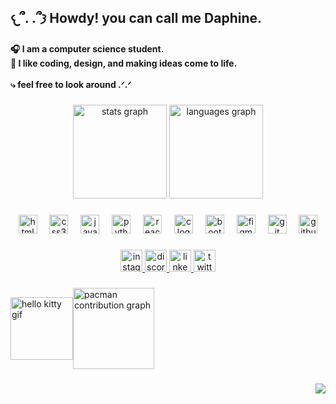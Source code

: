 <h2 align="left">𐔌՞. .՞𐦯 Howdy! you can call me Daphine.</h2>

###

<h4 align="left">🎧 I am a computer science student.<br>🌸 I like coding, design, and making ideas come to life.<br><br>⤷ feel free to look around .ᐟ.ᐟ</h4>

###

<div align="center">
  <img src="https://github-readme-stats.vercel.app/api?username=codedbydaph&hide_title=false&hide_rank=false&show_icons=true&include_all_commits=true&count_private=true&disable_animations=false&theme=dracula&locale=en&hide_border=false" height="150" alt="stats graph"  />
  <img src="https://github-readme-stats.vercel.app/api/top-langs?username=codedbydaph&locale=en&hide_title=false&layout=compact&card_width=320&langs_count=5&theme=dracula&hide_border=false" height="150" alt="languages graph"  />
</div>

###

<div align="center">
  <img src="https://cdn.jsdelivr.net/gh/devicons/devicon/icons/html5/html5-original.svg" height="30" alt="html5 logo"  />
  <img width="12" />
  <img src="https://cdn.jsdelivr.net/gh/devicons/devicon/icons/css3/css3-original.svg" height="30" alt="css3 logo"  />
  <img width="12" />
  <img src="https://cdn.jsdelivr.net/gh/devicons/devicon/icons/javascript/javascript-original.svg" height="30" alt="javascript logo"  />
  <img width="12" />
  <img src="https://cdn.jsdelivr.net/gh/devicons/devicon/icons/python/python-original.svg" height="30" alt="python logo"  />
  <img width="12" />
  <img src="https://cdn.jsdelivr.net/gh/devicons/devicon/icons/react/react-original.svg" height="30" alt="react logo"  />
  <img width="12" />
  <img src="https://cdn.jsdelivr.net/gh/devicons/devicon/icons/c/c-original.svg" height="30" alt="c logo"  />
  <img width="12" />
  <img src="https://cdn.jsdelivr.net/gh/devicons/devicon/icons/bootstrap/bootstrap-original.svg" height="30" alt="bootstrap logo"  />
  <img width="12" />
  <img src="https://cdn.jsdelivr.net/gh/devicons/devicon/icons/figma/figma-original.svg" height="30" alt="figma logo"  />
  <img width="12" />
  <img src="https://cdn.jsdelivr.net/gh/devicons/devicon/icons/git/git-original.svg" height="30" alt="git logo"  />
  <img width="12" />
  <img src="https://cdn.jsdelivr.net/gh/devicons/devicon/icons/github/github-original.svg" height="30" alt="github logo"  />
</div>

###

<div align="center">
  <a href="https://www.instagram.com/wdaphss/" target="_blank">
    <img src="https://img.shields.io/static/v1?message=Instagram&logo=instagram&label=&color=E4405F&logoColor=white&labelColor=&style=for-the-badge" height="35" alt="instagram logo"  />
  </a>
  <a href="https://discordapp.com/users/aaustry" target="_blank">
    <img src="https://img.shields.io/static/v1?message=Discord&logo=discord&label=&color=7289DA&logoColor=white&labelColor=&style=for-the-badge" height="35" alt="discord logo"  />
  </a>
  <a href="https://www.linkedin.com/in/daphine-coelho/" target="_blank">
    <img src="https://img.shields.io/static/v1?message=LinkedIn&logo=linkedin&label=&color=0077B5&logoColor=white&labelColor=&style=for-the-badge" height="35" alt="linkedin logo"  />
  </a>
  <a href="https://x.com/wdaphss" target="_blank">
    <img src="https://img.shields.io/static/v1?message=Twitter&logo=twitter&label=&color=1DA1F2&logoColor=white&labelColor=&style=for-the-badge" height="35" alt="twitter logo"  />
  </a>
</div>

###
<div style="display: flex; align-items: center;">
  <img height="100" src="https://art.ngfiles.com/images/1553000/1553283_powpink_hello-kitty-walk.gif?f1608575112" alt="hello kitty gif" />

  <picture>
    <source media="(prefers-color-scheme: dark)" srcset="https://raw.githubusercontent.com/codedbydaph/codedbydaph/output/pacman-contribution-graph-dark.svg">
    <source media="(prefers-color-scheme: light)" srcset="https://raw.githubusercontent.com/codedbydaph/codedbydaph/output/pacman-contribution-graph.svg">
    <img alt="pacman contribution graph" src="https://raw.githubusercontent.com/codedbydaph/output/output/pacman-contribution-graph.svg" height="130">
  </picture>
</div>

###

<div align="right">
  <img src="https://visitor-badge.laobi.icu/badge?page_id=codedbydaph.codedbydaph&left_color=dimgray&right_color=cadetblue"  />
</div>

###
